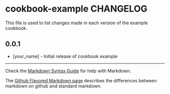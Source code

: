 cookbook-example CHANGELOG
==========================

This file is used to list changes made in each version of the example cookbook.

0.0.1
-----
- [your_name] - Initial release of cookbook example

- - -
Check the [Markdown Syntax Guide](http://daringfireball.net/projects/markdown/syntax) for help with Markdown.

The [Github Flavored Markdown page](http://github.github.com/github-flavored-markdown/) describes the differences between markdown on github and standard markdown.
